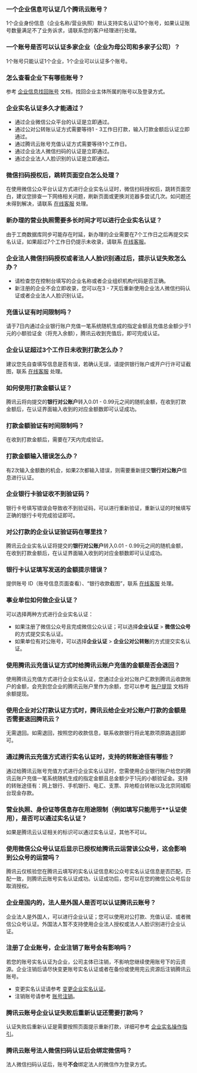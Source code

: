 
### 一个企业信息可认证几个腾讯云账号？

1个企业身份信息（企业名称/营业执照）默认支持实名认证10个账号，如果认证账号数量满足不了业务诉求，请联系您的客户经理进行处理。

### 一个账号是否可以认证多家企业（企业为母公司和多家子公司）？

1个账号只能认证1个企业，1个企业可以认证多个账号。

### 怎么查看企业下有哪些账号？

参考 [企业信息找回账号](https://cloud.tencent.com/document/product/378/43096#Find_RealNameInfo-company) 文档，找回企业主体所属的账号以及登录方式。

### 企业实名认证多久才能通过？

- 通过企业微信公众平台的认证是立即通过。
- 通过公对公转账认证方式需要等待1 - 3工作日打款，输入打款金额后认证立即通过。
- 通过腾讯云账号充值认证方式需要等待1个工作日。
- 通过企业法人微信扫码的认证是立即通过。
- 通过企业法人人脸识别的认证是立即通过。

### 微信扫码授权后，跳转页面空白怎么处理？

在使用微信公众平台认证方式进行企业实名认证时，微信扫码授权后，跳转页面空白，建议您排查一下网络相关问题，刷新页面或更换浏览器多尝试几次。如问题还未得到解决，请联系 [在线客服](https://cloud.tencent.com/online-service) 处理。

### 新办理的营业执照需要多长时间才可以进行企业实名认证？

由于工商数据库同步可能存在时延，新办理的企业需要在7个工作日之后再提交实名认证，如果超过7个工作日仍提示未收录，请联系 [在线客服](https://cloud.tencent.com/online-service)。


### 企业法人微信扫码授权或者法人人脸识别通过后，提示认证失败怎么办？

- 请检查您在控制台填写的企业名称或者企业组织机构代码是否正确。
- 新注册的企业不会立即收录，您可以在3 - 7天后重新使用企业法人微信扫码认证或者企业法人人脸识别认证。


### 充值认证有时间限制吗？

请于7日内通过企业银行账户充值一笔系统随机生成的指定金额且充值总金额少于1元的小额验证金（将充入余额），腾讯云收到充值后，即可完成认证。

### 企业认证超过3个工作日未收到打款怎么办？

建议您先自查填写信息是否有误，若确认无误，请提供银行账户或开户行许可证截图，联系 [在线客服](https://cloud.tencent.com/online-service) 处理。

### 如何使用打款金额认证？

腾讯云将向提交的**银行对公账户**转入0.01 - 0.99元之间的随机金额，在收到打款金额后，在认证界面输入收到的对应金额数即可认证成功。

### 打款金额验证有时间限制吗？

在收到打款金额后，需要在7天内完成验证。

### 打款金额输入错误怎么办？

有2次输入金额数的机会，如果2次都输入错误，则需要重新提交**银行对公账户**信息进行认证。

### 企业银行卡验证收不到验证码？

银行卡号填写错误会导致收不到验证码，可以进行重新验证，重新认证的时候填写正确的银行卡号完成验证即可。

### 对公打款的企业认证验证码在哪里找？

腾讯云企业实名认证将提交的**银行对公账户**转入0.01 - 0.99元之间的随机金额，在收到打款金额后，在认证界面输入收到的对应金额数即可认证成功。

### 银行卡认证填写发送的金额提示错误？

提供账号 ID（账号信息页面查看）、“银行收款截图”，联系 [在线客服](https://cloud.tencent.com/online-service) 处理。

### 事业单位如何做企业认证？

可以选择两种方式进行企业实名认证：

- 如果注册了微信公众号且完成微信公众认证；可以选择**企业认证** > **微信公众号**的方式提交实名认证。
- 如果单位有对公账号，可以选择**企业认证** > **企业公对公转账**的方式提交实名认证。


### 使用腾讯云充值认证方式时给腾讯云账户充值的金额是否会退回？

使用腾讯云充值方式进行企业实名认证，您通过企业对公账户汇款到腾讯云收款账户的金额，会充到您企业的腾讯云账户里作为余额，您可以参考 [账户提现](https://cloud.tencent.com/document/product/555/7435) 文档将余额提现。

### 使用企业对公打款认证方式时，腾讯云给企业对公账户打款的金额是否需要退回腾讯云？

无需退回。如需退回，按照您的收款信息，联系收款银行将此笔款项原路退回即可。

### 通过腾讯云充值方式进行实名认证时，支持的转账途径有哪些？

通过给腾讯云账号充值方式进行企业实名认证时，您需使用企业银行账户给您的腾讯云账户充值一笔系统随机生成的指定金额且总金额少于1元的小额验证金。支持的转账途径有：网上银行、手机银行、电汇、支票、异地柜台转账以及北京同城柜台现金存款。

### 营业执照、身份证等信息存在用途限制（例如填写只能用于**认证使用），是否可以通过实名认证？

如果是腾讯云认证相关的标识可以通过实名认证，其他不可以。

### 使用微信公众号认证后显示已授权给腾讯云运营该公众号，这会影响到公众号的运营吗？
腾讯云仅核验您在腾讯云填写的实名认证信息和公众号实名认证信息是否匹配，匹配一致，则腾讯云账号实名认证成功。认证成功后，您可以在您的微信公众号后台取消授权。


### 企业是国内的，法人是外国人是否可以认证腾讯云账号？
企业法人是外国人，可以进行企业认证；您可以使用对公打款、充值认证、或者微信公众号认证。外国法人暂不支持使用企业法人授权或法人人脸识别进行企业认证。

### 注册了企业账号，企业注销了账号会有影响吗？
若您的账号实名认证为企业，公司主体已注销，不影响您继续使用账号下的云资源。企业注销后请尽快变更账号实名认证或者在备份或使用完云资源后注销腾讯云账号。
- 变更实名认证请参考 [变更企业实名认证](https://cloud.tencent.com/document/product/378/61027)。
- 注销账号请参考 [账号注销](https://cloud.tencent.com/document/product/378/30253)。

### 腾讯云账号企业认证失败后重新认证还需要打款吗？
认证失败后重新认证是需要按照页面提示重新打款，详细可参考 [企业实名操作指引](https://cloud.tencent.com/document/product/378/10496)。

### 腾讯云账号法人微信扫码认证后会绑定微信吗？
法人微信扫码认证后，账号**不会**绑定法人的微信作为登录方式。

